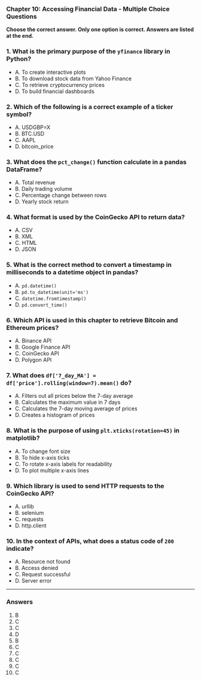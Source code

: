 ### Chapter 10: Accessing Financial Data - Multiple Choice Questions

**Choose the correct answer. Only one option is correct. Answers are listed at the end.**

### 1. What is the primary purpose of the `yfinance` library in Python?
- A. To create interactive plots  
- B. To download stock data from Yahoo Finance  
- C. To retrieve cryptocurrency prices  
- D. To build financial dashboards  

### 2. Which of the following is a correct example of a ticker symbol?
- A. USDGBP=X  
- B. BTC.USD  
- C. AAPL  
- D. bitcoin_price  

### 3. What does the `pct_change()` function calculate in a pandas DataFrame?
- A. Total revenue  
- B. Daily trading volume  
- C. Percentage change between rows  
- D. Yearly stock return  

### 4. What format is used by the CoinGecko API to return data?
- A. CSV  
- B. XML  
- C. HTML  
- D. JSON  

### 5. What is the correct method to convert a timestamp in milliseconds to a datetime object in pandas?
- A. `pd.datetime()`  
- B. `pd.to_datetime(unit='ms')`  
- C. `datetime.fromtimestamp()`  
- D. `pd.convert_time()`  

### 6. Which API is used in this chapter to retrieve Bitcoin and Ethereum prices?
- A. Binance API  
- B. Google Finance API  
- C. CoinGecko API  
- D. Polygon API  

### 7. What does `df['7_day_MA'] = df['price'].rolling(window=7).mean()` do?
- A. Filters out all prices below the 7-day average  
- B. Calculates the maximum value in 7 days  
- C. Calculates the 7-day moving average of prices  
- D. Creates a histogram of prices  

### 8. What is the purpose of using `plt.xticks(rotation=45)` in matplotlib?
- A. To change font size  
- B. To hide x-axis ticks  
- C. To rotate x-axis labels for readability  
- D. To plot multiple x-axis lines  

### 9. Which library is used to send HTTP requests to the CoinGecko API?
- A. urllib  
- B. selenium  
- C. requests  
- D. http.client  

### 10. In the context of APIs, what does a status code of `200` indicate?
- A. Resource not found  
- B. Access denied  
- C. Request successful  
- D. Server error  

---

### **Answers**

1. B  
2. C  
3. C  
4. D  
5. B  
6. C  
7. C  
8. C  
9. C  
10. C  

